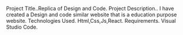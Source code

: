 Project Title..Replica of Design and Code.
Project Description.. I have created a Design and code similar website that is a education purpose website. 
Technologies Used. Html,Css,Js,React.
Requirements. Visual Studio Code.
